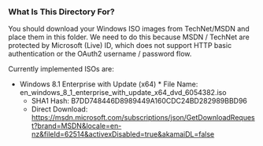 ### What Is This Directory For?

You should download your Windows ISO images from TechNet/MSDN and place them in this folder. We need to do this because MSDN / TechNet are protected by Microsoft (Live) ID, which does not support HTTP basic authentication or the OAuth2 username / password flow.

Currently implemented ISOs are:

* Windows 8.1 Enterprise with Update (x64)
        * File Name: en_windows_8_1_enterprise_with_update_x64_dvd_6054382.iso
	* SHA1 Hash: B7DD748446D8989449A160CDC24BD282989BBD96
	* Direct Download: https://msdn.microsoft.com/subscriptions/json/GetDownloadRequest?brand=MSDN&locale=en-nz&fileId=62514&activexDisabled=true&akamaiDL=false
